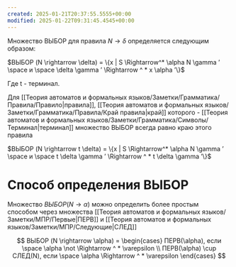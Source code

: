 ```yaml
---
created: 2025-01-21T20:37:55.5555+00:00
modified: 2025-01-22T09:31:45.4545+00:00
---
```

Множество ВЫБОР для правила $N \rightarrow \delta$ определяется следующим образом:

$ВЫБОР (N \rightarrow \delta) = \{x | S \Rightarrow^* \alpha N \gamma ’ \space и \space \delta \gamma ’ \Rightarrow ^ * x \alpha ’\}$

Где t - терминал.

Для [[Теория автоматов и формальных языков/Заметки/Грамматика/Правила/Правило|правила]], [[Теория автоматов и формальных языков/Заметки/Грамматика/Правила/Край правила|край]] которого - [[Теория автоматов и формальных языков/Заметки/Грамматика/Символы/Терминал|терминал]] множество ВЫБОР всегда равно краю этого правила

$ВЫБОР (N \rightarrow t \delta) = \{x | S \Rightarrow^* \alpha N \gamma ’ \space и \space t \delta \gamma ’ \Rightarrow ^ * t \delta \gamma ’\}$

# Способ определения ВЫБОР

Множество $ВЫБОР(N \rightarrow \alpha)$ можно определить более простым способом через множества [[Теория автоматов и формальных языков/Заметки/МПР/Первые|ПЕРВ]] и [[Теория автоматов и формальных языков/Заметки/МПР/Следующие|СЛЕД]]

$$
ВЫБОР (N \rightarrow \alpha) = \begin{cases}
ПЕРВ(\alpha), если \space \alpha \not \Rightarrow ^ * \varepsilon \\
ПЕРВ(\alpha) \cup СЛЕД(N), если \space \alpha \Rightarrow ^ * \varepsilon
\end{cases}
$$

